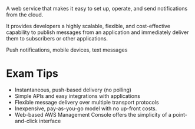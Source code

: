 A web service that makes it easy to set up, operate, and send notifications from the cloud.

It provides developers a highly scalable, flexible, and cost-effective capability to publish messages from an application and immediately deliver them to subscribers or other applications.

Push notifications, mobile devices, text messages

# Exam Tips
* Instantaneous, push-based delivery (no polling)
* Simple APIs and easy integrations with applications
* Flexible message delivery over multiple transport protocols
* Inexpensive, pay-as-you-go model with no up-front costs.
* Web-based AWS Management Console offers the simplicity of a point-and-click interface